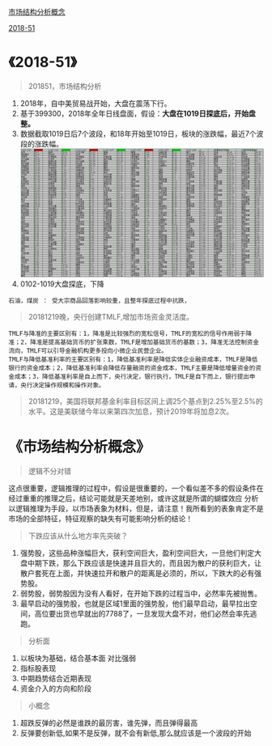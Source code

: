 
[市场结构分析概念](#1)

[2018-51](#201851)


<h1 id="201851">《2018-51》</h1>

> 201851，市场结构分析
1. 2018年，自中美贸易战开始，大盘在震荡下行。
2. 基于399300，2018年全年日线盘面，假设：**大盘在1019日探底后，开始盘整。**
3. 数据截取1019日后7个波段，和18年开始至1019日，板块的涨跌幅，最近7个波段的涨跌幅。
![201851](./img/201851.png)
4. 0102-1019大盘探底，下降

```
石油，煤炭 ： 受大宗商品回落影响较重，且整年探底过程中抗跌，
```

> 20181219晚，央行创建TMLF,增加市场资金灵活度。

```
TMLF与降准的主要区别有：1，降准是比较强烈的宽松信号，TMLF的宽松的信号作用弱于降准；2，降准是提高基础货币的扩张乘数，TMLF是增加基础货币的基数；3，降准无法控制资金流向，TMLF可以引导金融机构更多投向小微企业民营企业。
TMLF与降低基准利率的主要区别有：1，降低基准利率是降低实体企业融资成本，TMLF是降低银行的资金成本；2，降低基准利率会降低存量融资的资金成本，TMLF主要是降低增量资金的资金成本；3，降低基准利率是自上而下，央行决定，银行执行，TMLF是自下而上，银行提出申请，央行决定操作规模和操作对象。
```

> 20181219，美国将联邦基金利率目标区间上调25个基点到2.25%至2.5%的水平。这是美联储今年以来第四次加息，预计2019年将加息2次。



<h1 id="1">《市场结构分析概念》</h1>

> 逻辑不分对错

这点很重要，逻辑推理的过程中，假设是很重要的，一个看似差不多的假设条件在经过重重的推理之后，结论可能就是天差地别，或许这就是所谓的蝴蝶效应
分析以逻辑推理为手段，以市场表象为材料，但是，请注意！我所看到的表象肯定不是市场的全部特征，特征观察的缺失有可能影响分析的结论！


> 下跌应该从什么地方率先突破？
1. 强势股，这些品种涨幅巨大，获利空间巨大，盈利空间巨大，一旦他们判定大盘中期下跌，那么下跌应该是快速并且巨大的，而且因为散户的获利巨大，让散户套死在上面，并快速拉开和散户的距离是必须的，所以，下跌大的必有强势股。
2. 弱势股，弱势股因为没有人看好，在开始下跌的过程当中，必然率先被抛售。
3. 最早启动的强势股，也就是区域1里面的强势股，他们最早启动，最早拉出空间，高位要出货也早就出的7788了，一旦发现大盘不对，他们必然会率先逃跑。
   
> 分析面
1. 以板块为基础，结合基本面 对比强弱
2. 指标股表现
3. 中期趋势结合近期表现
4. 资金介入的方向和阶段

> 小概念
1. 超跌反弹的必然是谁跌的最厉害，谁先弹，而且弹得最高
2. 反弹要创新低,如果不是反弹，就不会有新低,那么就应该是一个波段的开始